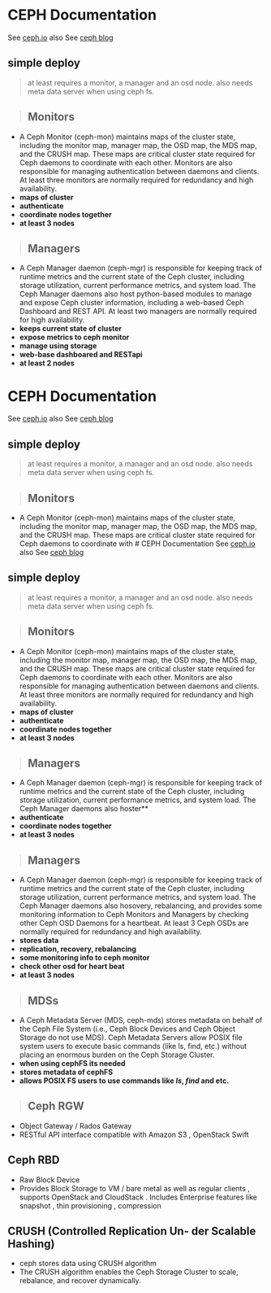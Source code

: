 # CEPH Documentation
See [ceph.io](https://docs.ceph.com/en/latest/)
also See [ceph blog](https://ceph.com/community/blog/)

## simple deploy
> at least requires a monitor, a manager and an osd node.
> also needs meta data server when using ceph fs.
> 

> ## Monitors
- A Ceph Monitor (ceph-mon) maintains maps of the cluster state, including the monitor map, manager map, the OSD map, the MDS map, and the CRUSH map. These maps are critical cluster state required for Ceph daemons to coordinate with each other. Monitors are also responsible for managing authentication between daemons and clients. At least three monitors are normally required for redundancy and high availability.
- **maps of cluster**
- **authenticate**
- **coordinate nodes together**
- **at least 3 nodes**

> ## Managers
- A Ceph Manager daemon (ceph-mgr) is responsible for keeping track of runtime metrics and the current state of the Ceph cluster, including storage utilization, current performance metrics, and system load. The Ceph Manager daemons also host python-based modules to manage and expose Ceph cluster information, including a web-based Ceph Dashboard and REST API. At least two managers are normally required for high availability.
- **keeps current state of cluster**
- **expose metrics to ceph monitor**
- **manage using storage**
- **web-base dashboared and RESTapi**
- **at least 2 nodes**
# CEPH Documentation
See [ceph.io](https://docs.ceph.com/en/latest/)
also See [ceph blog](https://ceph.com/community/blog/)

## simple deploy
> at least requires a monitor, a manager and an osd node.
> also needs meta data server when using ceph fs.
> 

> ## Monitors
- A Ceph Monitor (ceph-mon) maintains maps of the cluster state, including the monitor map, manager map, the OSD map, the MDS map, and the CRUSH map. These maps are critical cluster state required for Ceph daemons to coordinate with # CEPH Documentation
See [ceph.io](https://docs.ceph.com/en/latest/)
also See [ceph blog](https://ceph.com/community/blog/)

## simple deploy
> at least requires a monitor, a manager and an osd node.
> also needs meta data server when using ceph fs.
> 

> ## Monitors
- A Ceph Monitor (ceph-mon) maintains maps of the cluster state, including the monitor map, manager map, the OSD map, the MDS map, and the CRUSH map. These maps are critical cluster state required for Ceph daemons to coordinate with each other. Monitors are also responsible for managing authentication between daemons and clients. At least three monitors are normally required for redundancy and high availability.
- **maps of cluster**
- **authenticate**
- **coordinate nodes together**
- **at least 3 nodes**

> ## Managers
- A Ceph Manager daemon (ceph-mgr) is responsible for keeping track of runtime metrics and the current state of the Ceph cluster, including storage utilization, current performance metrics, and system load. The Ceph Manager daemons also hoster**
- **authenticate**
- **coordinate nodes together**
- **at least 3 nodes**

> ## Managers
- A Ceph Manager daemon (ceph-mgr) is responsible for keeping track of runtime metrics and the current state of the Ceph cluster, including storage utilization, current performance metrics, and system load. The Ceph Manager daemons also hosovery, rebalancing, and provides some monitoring information to Ceph Monitors and Managers by checking other Ceph OSD Daemons for a heartbeat. At least 3 Ceph OSDs are normally required for redundancy and high availability.
- **stores data**
- **replication, recovery, rebalancing**
- **some monitoring info to ceph monitor**
- **check other osd for heart beat**
- **at least 3 nodes**

> ## MDSs
- A Ceph Metadata Server (MDS, ceph-mds) stores metadata on behalf of the Ceph File System (i.e., Ceph Block Devices and Ceph Object Storage do not use MDS). Ceph Metadata Servers allow POSIX file system users to execute basic commands (like ls, find, etc.) without placing an enormous burden on the Ceph Storage Cluster.
- **when using cephFS its needed**
- **stores metadata of cephFS**
- **allows POSIX FS users to use commands like _ls_,  _find_ and etc.**

> ## Ceph RGW
- Object Gateway / Rados Gateway 
- RESTful API interface compatible with Amazon S3 , OpenStack Swift 

## Ceph RBD
- Raw Block Device 
- Provides Block Storage to VM / bare metal as well as regular clients , supports OpenStack and CloudStack . Includes Enterprise features like snapshot , thin provisioning , compression

## CRUSH (Controlled Replication Un- der Scalable Hashing)
- ceph stores data using CRUSH algorithm
- The CRUSH algorithm enables the Ceph Storage Cluster to scale, rebalance, and recover dynamically.
